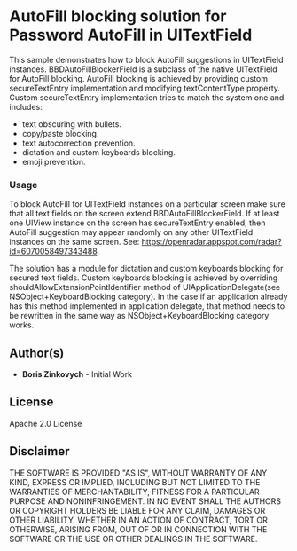 # AutoFill blocking solution for Password AutoFill in UITextField

This sample demonstrates how to block AutoFill suggestions in UITextField instances.
BBDAutoFillBlockerField is a subclass of the native UITextField for AutoFill blocking.
AutoFill blocking is achieved by providing custom secureTextEntry implementation and modifying textContentType property.
Custom secureTextEntry implementation tries to match the system one and includes:
  - text obscuring with bullets.
  - copy/paste blocking.
  - text autocorrection prevention.
  - dictation and custom keyboards blocking.
  - emoji prevention.

### Usage
To block AutoFill for UITextField instances on a particular screen
make sure that all text fields on the screen extend BBDAutoFillBlockerField.
If at least one UIView instance on the screen has secureTextEntry enabled, then AutoFill suggestion
may appear randomly on any other UITextField instances on the same screen.
See: https://openradar.appspot.com/radar?id=6070058497343488.

The solution has a module for dictation and custom keyboards blocking for secured text fields.
Custom keyboards blocking is achieved by overriding shouldAllowExtensionPointIdentifier method
of UIApplicationDelegate(see NSObject+KeyboardBlocking category).
In the case if an application already has this method implemented in application delegate,
that method needs to be rewritten in the same way as NSObject+KeyboardBlocking category works.

## Author(s)

- **Boris Zinkovych** - Initial Work

## License

Apache 2.0 License

## Disclaimer

THE SOFTWARE IS PROVIDED "AS IS", WITHOUT WARRANTY OF ANY KIND, EXPRESS OR IMPLIED, INCLUDING BUT NOT LIMITED TO THE WARRANTIES OF MERCHANTABILITY, FITNESS FOR A PARTICULAR PURPOSE AND NONINFRINGEMENT. IN NO EVENT SHALL THE AUTHORS OR COPYRIGHT HOLDERS BE LIABLE FOR ANY CLAIM, DAMAGES OR OTHER LIABILITY, WHETHER IN AN ACTION OF CONTRACT, TORT OR OTHERWISE, ARISING FROM, OUT OF OR IN CONNECTION WITH THE SOFTWARE OR THE USE OR OTHER DEALINGS IN THE SOFTWARE.